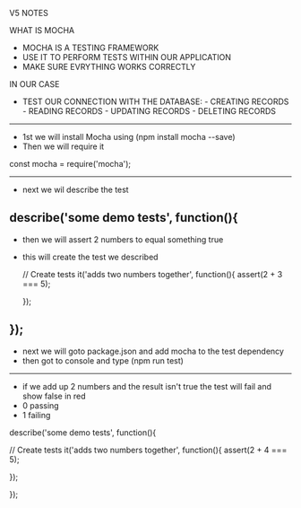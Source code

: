 V5 NOTES 

WHAT IS MOCHA 

- MOCHA IS A TESTING FRAMEWORK 
- USE IT TO PERFORM TESTS WITHIN OUR APPLICATION
- MAKE SURE EVRYTHING WORKS CORRECTLY

IN OUR CASE

- TEST OUR CONNECTION WITH THE DATABASE:
        - CREATING RECORDS 
        - READING RECORDS 
        - UPDATING RECORDS 
        - DELETING RECORDS

-------------------------------------------------------------------------------
- 1st we will install Mocha using (npm install mocha --save)
- Then we will require it 

const mocha = require('mocha');

--------------------------------------------------------------------------------
- next we wil describe the test 

describe('some demo tests', function(){
--------------------------------------------------------------------------------
- then we will assert 2 numbers to equal something true 
- this will create the test we described 


 
  // Create tests 
  it('adds two numbers together', function(){
     assert(2 + 3 === 5);
      
  });
    
});
--------------------------------------------------------------------------------
- next we will goto package.json and add mocha to the test dependency  
- then got to console and type (npm run test)

--------------------------------------------------------------------------------
- if we add up 2 numbers and the result isn't true the test will fail and show false in red
- 0 passing 
- 1 failing 


describe('some demo tests', function(){
 
  // Create tests 
  it('adds two numbers together', function(){
     assert(2 + 4 === 5);
      
  });
    
});


